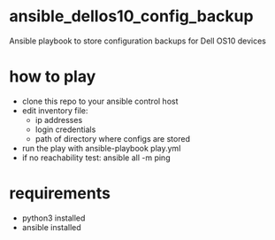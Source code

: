 # ansible_dellos10_config_backup
Ansible playbook to store configuration backups for Dell OS10 devices

# how to play
- clone this repo to your ansible control host
- edit inventory file:
  - ip addresses
  - login credentials
  - path of directory where configs are stored
- run the play with ansible-playbook play.yml
- if no reachability test: ansible all -m ping

# requirements
- python3 installed
- ansible installed
